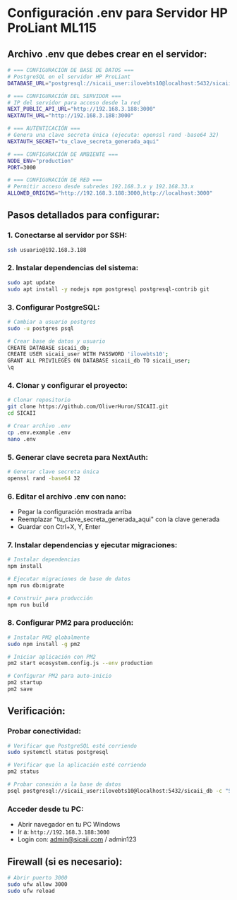 # Configuración .env para Servidor HP ProLiant ML115

## Archivo .env que debes crear en el servidor:

```bash
# === CONFIGURACIÓN DE BASE DE DATOS ===
# PostgreSQL en el servidor HP ProLiant
DATABASE_URL="postgresql://sicaii_user:ilovebts10@localhost:5432/sicaii_db"

# === CONFIGURACIÓN DEL SERVIDOR ===
# IP del servidor para acceso desde la red
NEXT_PUBLIC_API_URL="http://192.168.3.188:3000"
NEXTAUTH_URL="http://192.168.3.188:3000"

# === AUTENTICACIÓN ===
# Genera una clave secreta única (ejecuta: openssl rand -base64 32)
NEXTAUTH_SECRET="tu_clave_secreta_generada_aqui"

# === CONFIGURACIÓN DE AMBIENTE ===
NODE_ENV="production"
PORT=3000

# === CONFIGURACIÓN DE RED ===
# Permitir acceso desde subredes 192.168.3.x y 192.168.33.x
ALLOWED_ORIGINS="http://192.168.3.188:3000,http://localhost:3000"
```

## Pasos detallados para configurar:

### 1. Conectarse al servidor por SSH:
```bash
ssh usuario@192.168.3.188
```

### 2. Instalar dependencias del sistema:
```bash
sudo apt update
sudo apt install -y nodejs npm postgresql postgresql-contrib git
```

### 3. Configurar PostgreSQL:
```bash
# Cambiar a usuario postgres
sudo -u postgres psql

# Crear base de datos y usuario
CREATE DATABASE sicaii_db;
CREATE USER sicaii_user WITH PASSWORD 'ilovebts10';
GRANT ALL PRIVILEGES ON DATABASE sicaii_db TO sicaii_user;
\q
```

### 4. Clonar y configurar el proyecto:
```bash
# Clonar repositorio
git clone https://github.com/OliverHuron/SICAII.git
cd SICAII

# Crear archivo .env
cp .env.example .env
nano .env
```

### 5. Generar clave secreta para NextAuth:
```bash
# Generar clave secreta única
openssl rand -base64 32
```

### 6. Editar el archivo .env con nano:
- Pegar la configuración mostrada arriba
- Reemplazar "tu_clave_secreta_generada_aqui" con la clave generada
- Guardar con Ctrl+X, Y, Enter

### 7. Instalar dependencias y ejecutar migraciones:
```bash
# Instalar dependencias
npm install

# Ejecutar migraciones de base de datos
npm run db:migrate

# Construir para producción
npm run build
```

### 8. Configurar PM2 para producción:
```bash
# Instalar PM2 globalmente
sudo npm install -g pm2

# Iniciar aplicación con PM2
pm2 start ecosystem.config.js --env production

# Configurar PM2 para auto-inicio
pm2 startup
pm2 save
```

## Verificación:

### Probar conectividad:
```bash
# Verificar que PostgreSQL esté corriendo
sudo systemctl status postgresql

# Verificar que la aplicación esté corriendo
pm2 status

# Probar conexión a la base de datos
psql postgresql://sicaii_user:ilovebts10@localhost:5432/sicaii_db -c "SELECT 1;"
```

### Acceder desde tu PC:
- Abrir navegador en tu PC Windows
- Ir a: `http://192.168.3.188:3000`
- Login con: admin@sicaii.com / admin123

## Firewall (si es necesario):
```bash
# Abrir puerto 3000
sudo ufw allow 3000
sudo ufw reload
```
